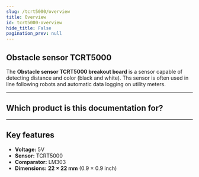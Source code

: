 ```yaml
---
slug: /tcrt5000/overview
title: Overview
id: tcrt5000-overview 
hide_title: False
pagination_prev: null
---
```


## Obstacle sensor TCRT5000

The **Obstacle sensor TCRT5000 breakout board** is a sensor capable of detecting distance and color (black and white). Ths sensor is often used in line following robots and automatic data logging on utility meters.

<CenteredImage src="/img/tcrt5000/333012.jpg" alt="TCRT5000 sensor board" caption="TCRT5000 sensor board"/>

---

## Which product is this documentation for?

<QuickLink 
  title="Obstacle sensor TCRT5000 breakout" 
  description="333012"
  url="https://soldered.com/product/obstacle-sensor-tcrt5000-breakout/"
  image="/img/tcrt5000/333012.jpg" 
/>

---

## Key features
- **Voltage:** 5V
- **Sensor:** TCRT5000
- **Comparator:** LM303
- **Dimensions:** **22 × 22 mm** (0.9 × 0.9 inch)